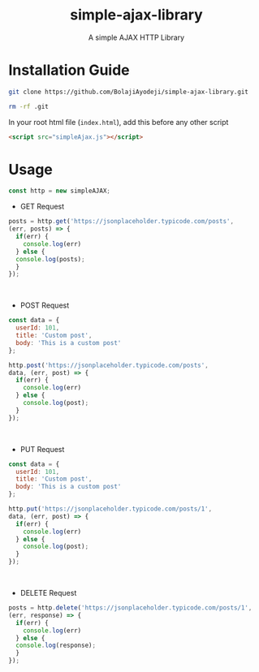<div align="center">
  
# simple-ajax-library
A simple AJAX HTTP Library

</div>

# Installation Guide
```bash
git clone https://github.com/BolajiAyodeji/simple-ajax-library.git
```
```bash
rm -rf .git
```

In your root html file (`index.html`), add this before any other script
```html
<script src="simpleAjax.js"></script>
```

# Usage

```js
const http = new simpleAJAX;
```

* GET Request

```js
posts = http.get('https://jsonplaceholder.typicode.com/posts',
(err, posts) => {
  if(err) {
    console.log(err)
  } else {
  console.log(posts);
  }
});
```
<br>

* POST Request

```js
const data = {
  userId: 101,
  title: 'Custom post',
  body: 'This is a custom post'
};

http.post('https://jsonplaceholder.typicode.com/posts',
data, (err, post) => {
  if(err) {
    console.log(err)
  } else {
    console.log(post);
  }
});
```
<br>

* PUT Request

```js
const data = {
  userId: 101,
  title: 'Custom post',
  body: 'This is a custom post'
};

http.put('https://jsonplaceholder.typicode.com/posts/1',
data, (err, post) => {
  if(err) {
    console.log(err)
  } else {
    console.log(post);
  }
});
```
<br>

* DELETE Request

```js
posts = http.delete('https://jsonplaceholder.typicode.com/posts/1',
(err, response) => {
  if(err) {
    console.log(err)
  } else {
  console.log(response);
  }
});
```

